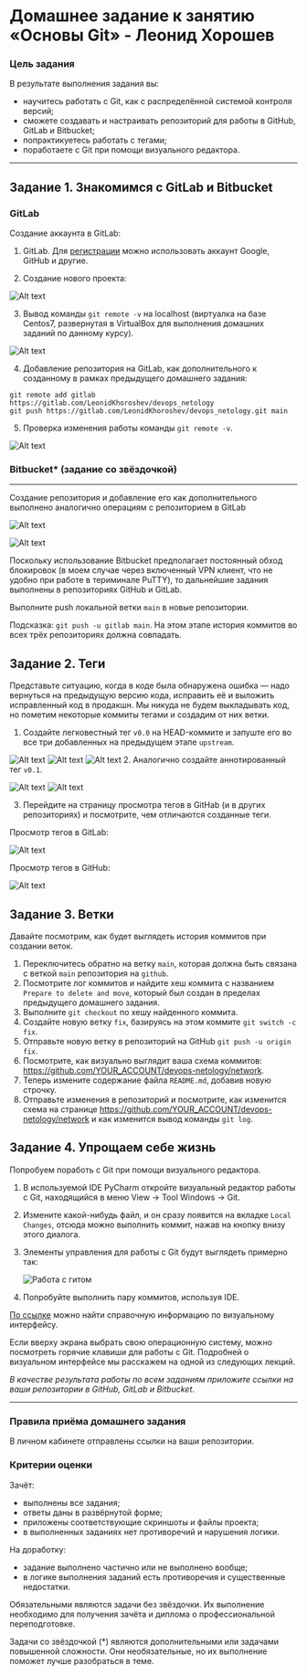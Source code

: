 # Домашнее задание к занятию «Основы Git» - Леонид Хорошев

### Цель задания

В результате выполнения задания вы:

* научитесь работать с Git, как с распределённой системой контроля версий; 
* сможете создавать и настраивать репозиторий для работы в GitHub, GitLab и Bitbucket; 
* попрактикуетесь работать с тегами;
* поработаете с Git при помощи визуального редактора.

------

## Задание 1. Знакомимся с GitLab и Bitbucket 


### GitLab

Создание аккаунта в GitLab:

1. GitLab. Для [регистрации](https://gitlab.com/users/sign_up)  можно использовать аккаунт Google, GitHub и другие.
   
2. Создание нового проекта: 

![Alt text](https://github.com/LeonidKhoroshev/sysadm-homeworks/blob/devsys10/01-intro-01/git2/git1.1.png)

3. Вывод команды `git remote -v` на localhost (виртуалка на базе Centos7, развернутая в VirtualBox для выполнения домашних заданий по данному курсу).

![Alt text](https://github.com/LeonidKhoroshev/sysadm-homeworks/blob/devsys10/01-intro-01/git2/git1.2.png)

4. Добавление репозитория на GitLab, как дополнительного к созданному в рамках предыдущего домашнего задания:
```
git remote add gitlab https://gitlab.com/LeonidKhoroshev/devops_netology
git push https://gitlab.com/LeonidKhoroshev/devops_netology.git main
```

5. Проверка изменения работы команды `git remote -v`.

![Alt text](https://github.com/LeonidKhoroshev/sysadm-homeworks/blob/devsys10/01-intro-01/git2/git1.3.png)


### Bitbucket* (задание со звёздочкой) 
____

Создание репозитория и добавление его как дополнительного выполнено аналогично операциям с репозиторием в GitLab

![Alt text](https://github.com/LeonidKhoroshev/sysadm-homeworks/blob/devsys10/01-intro-01/git2/git1.5.png)

![Alt text](https://github.com/LeonidKhoroshev/sysadm-homeworks/blob/devsys10/01-intro-01/git2/git1.4.png)

Поскольку использование Bitbucket предполагает постоянный обход блокировок (в моем случае через включенный VPN клиент, что не удобно при работе в териминале PuTTY), то дальнейшие задания выполнены в репозиториях GitHub и GitLab.

Выполните push локальной ветки `main` в новые репозитории. 

Подсказка: `git push -u gitlab main`. На этом этапе история коммитов во всех трёх репозиториях должна совпадать. 

## Задание 2. Теги

Представьте ситуацию, когда в коде была обнаружена ошибка — надо вернуться на предыдущую версию кода,
исправить её и выложить исправленный код в продакшн. Мы никуда не будем выкладывать код, но пометим некоторые коммиты тегами и создадим от них ветки. 

1. Создайте легковестный тег `v0.0` на HEAD-коммите и запуште его во все три добавленных на предыдущем этапе `upstream`.
   
![Alt text](https://github.com/LeonidKhoroshev/sysadm-homeworks/blob/devsys10/01-intro-01/git2/git2.1.png)
![Alt text](https://github.com/LeonidKhoroshev/sysadm-homeworks/blob/devsys10/01-intro-01/git2/git2.2.png)
![Alt text](https://github.com/LeonidKhoroshev/sysadm-homeworks/blob/devsys10/01-intro-01/git2/git2.4.png)
2. Аналогично создайте аннотированный тег `v0.1`.

![Alt text](https://github.com/LeonidKhoroshev/sysadm-homeworks/blob/devsys10/01-intro-01/git2/git2.3.png)
![Alt text](https://github.com/LeonidKhoroshev/sysadm-homeworks/blob/devsys10/01-intro-01/git2/git2.5.png)

3. Перейдите на страницу просмотра тегов в GitHab (и в других репозиториях) и посмотрите, чем отличаются созданные теги. 

Просмотр тегов в GitLab:

![Alt text](https://github.com/LeonidKhoroshev/sysadm-homeworks/blob/devsys10/01-intro-01/git2/git2.6.png)

Просмотр тегов в GitHub:

![Alt text](https://github.com/LeonidKhoroshev/sysadm-homeworks/blob/devsys10/01-intro-01/git2/git2.7.png)


## Задание 3. Ветки 

Давайте посмотрим, как будет выглядеть история коммитов при создании веток. 

1. Переключитесь обратно на ветку `main`, которая должна быть связана с веткой `main` репозитория на `github`.
1. Посмотрите лог коммитов и найдите хеш коммита с названием `Prepare to delete and move`, который был создан в пределах предыдущего домашнего задания. 
1. Выполните `git checkout` по хешу найденного коммита. 
1. Создайте новую ветку `fix`, базируясь на этом коммите `git switch -c fix`.
1. Отправьте новую ветку в репозиторий на GitHub `git push -u origin fix`.
1. Посмотрите, как визуально выглядит ваша схема коммитов: https://github.com/YOUR_ACCOUNT/devops-netology/network. 
1. Теперь измените содержание файла `README.md`, добавив новую строчку.
1. Отправьте изменения в репозиторий и посмотрите, как изменится схема на странице https://github.com/YOUR_ACCOUNT/devops-netology/network 
и как изменится вывод команды `git log`.

## Задание 4. Упрощаем себе жизнь

Попробуем поработь с Git при помощи визуального редактора. 

1. В используемой IDE PyCharm откройте визуальный редактор работы с Git, находящийся в меню View -> Tool Windows -> Git.
1. Измените какой-нибудь файл, и он сразу появится на вкладке `Local Changes`, отсюда можно выполнить коммит, нажав на кнопку внизу этого диалога. 
1. Элементы управления для работы с Git будут выглядеть примерно так:

   ![Работа с гитом](img/ide-git-01.jpg)
   
1. Попробуйте выполнить пару коммитов, используя IDE. 

[По ссылке](https://www.jetbrains.com/help/pycharm/commit-and-push-changes.html) можно найти справочную информацию по визуальному интерфейсу. 

Если вверху экрана выбрать свою операционную систему, можно посмотреть горячие клавиши для работы с Git. 
Подробней о визуальном интерфейсе мы расскажем на одной из следующих лекций.

*В качестве результата работы по всем заданиям приложите ссылки на ваши репозитории в GitHub, GitLab и Bitbucket*.  
 
----

### Правила приёма домашнего задания

В личном кабинете отправлены ссылки на ваши репозитории.


### Критерии оценки

Зачёт:

* выполнены все задания;
* ответы даны в развёрнутой форме;
* приложены соответствующие скриншоты и файлы проекта;
* в выполненных заданиях нет противоречий и нарушения логики.

На доработку:

* задание выполнено частично или не выполнено вообще;
* в логике выполнения заданий есть противоречия и существенные недостатки.  
 
Обязательными являются задачи без звёздочки. Их выполнение необходимо для получения зачёта и диплома о профессиональной переподготовке.

Задачи со звёздочкой (*) являются дополнительными или задачами повышенной сложности. Они необязательные, но их выполнение поможет лучше разобраться в теме.
